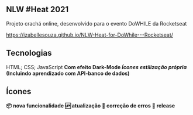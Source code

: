 ## NLW #Heat 2021

Projeto crachá online, desenvolvido para o evento DoWHILE da Rocketseat

https://izabellesouza.github.io/NLW-Heat-for-DoWhile---Rocketseat/

## Tecnologias

HTML;
CSS;
JavaScript
<b> Com efeito Dark-Mode<b>
<i>Ícones estilização própria</i>
<b> (Incluindo aprendizado com API-banco de dados)</b>

##

## Ícones

:package: nova funcionalidade
:up: atualização
:bug: correção de erros
:checkered_flag: release
